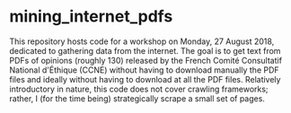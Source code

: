 # mining_internet_pdfs

This repository hosts code for a workshop on Monday, 27 August 2018, dedicated to gathering data from the internet. The goal is to get text from PDFs of opinions (roughly 130) released by the French Comité Consultatif National d'Éthique (CCNE) without having to download manually the PDF files and ideally without having to download at all the PDF files. Relatively introductory in nature, this code does not cover crawling frameworks; rather, I (for the time being) strategically scrape a small set of pages. 
